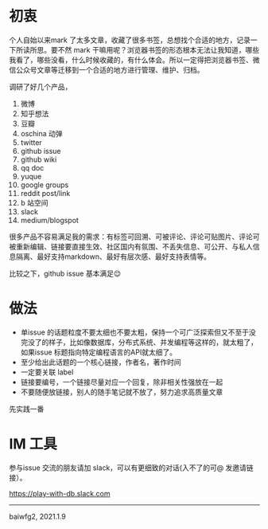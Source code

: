 # 初衷

个人自始以来mark 了太多文章，收藏了很多书签，总想找个合适的地方，记录一下所读所思。要不然 mark 干嘛用呢？浏览器书签的形态根本无法让我知道，哪些我看了，哪些没看，什么时候收藏的，有什么体会。所以一定得把浏览器书签、微信公众号文章等迁移到一个合适的地方进行管理、维护、归档。

调研了好几个产品，
1. 微博
2. 知乎想法
3. 豆瓣
4. oschina 动弹
5. twitter
6. github issue
7. github wiki
8. qq doc
9. yuque
10. google groups
11. reddit post/link
12. b 站空间
13. slack
14. medium/blogspot

很多产品不容易满足我的需求：有标签可回溯、可被评论、评论可贴图片、评论可被重新编辑、链接要直接生效、社区国内有氛围、不丢失信息、可公开、与私人信息隔离、最好支持markdown、最好有层次感、最好支持表情等。

比较之下，github issue 基本满足😌

# 做法
- 单issue 的话题粒度不要太细也不要太粗，保持一个可广泛探索但又不至于没完没了的样子，比如像数据库，分布式系统、并发编程等这样的，就太粗了， 如果issue 标题指向特定编程语言的API就太细了。
- 至少给出此话题的一个核心链接，作者名，著作时间
- 一定要关联 label
- 链接要编号，一个链接尽量对应一个回复，除非相关性强放在一起
- 不要随便放链接，别人的随手笔记就不放了，努力追求高质量文章

先实践一番

# IM 工具
参与issue 交流的朋友请加 slack，可以有更细致的对话(入不了的可@ 发邀请链接）。

https://play-with-db.slack.com

---

baiwfg2, 2021.1.9
